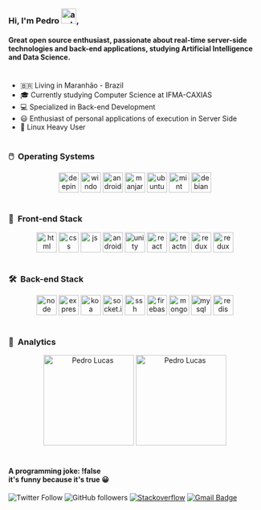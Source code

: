 <h3>Hi, I'm Pedro <img src="https://emojipedia-us.s3.dualstack.us-west-1.amazonaws.com/thumbs/120/google/241/waving-hand_1f44b.png" alt="android" width="30" height="30"/>,</h3>
<p align="left">

<h4>Great open source enthusiast, passionate about real-time server-side technologies and back-end applications, studying Artificial Intelligence and Data Science.</h4>

#

- 🇧🇷 Living in Maranhão - Brazil
- 🎓 Currently studying Computer Science at IFMA-CAXIAS
- 💻 Specialized in Back-end Development
- 😃 Enthusiast of personal applications of execution in Server Side
- 🐧 Linux Heavy User

#

### 🖱️&nbsp; Operating Systems

<p align="center">
<img src="https://wiki.manjaro.org/images/6/61/Deepin-logo.png" alt="deepin" width="40" height="40"/>
<img src="https://devicons.github.io/devicon/devicon.git/icons/windows8/windows8-original.svg" alt="windows" width="40" height="40"/>
<img src="https://devicons.github.io/devicon/devicon.git/icons/android/android-original.svg" alt="android" width="40" height="40"/>
<img src="https://upload.wikimedia.org/wikipedia/commons/thumb/3/3e/Manjaro-logo.svg/1200px-Manjaro-logo.svg.png" alt="manjaro" width="40" height="40"/>
<img src="https://plus.diolinux.com.br/uploads/default/original/2X/5/5fbbe01c492a84e01ec1dc828205e06db2f0a52e.png" alt="ubuntu" width="40" height="40"/>
<img src="https://camo.githubusercontent.com/8239ced0b920d302347be142662f6f6deb98b71a/687474703a2f2f692e696d6775722e636f6d2f50526276674c392e6a7067" alt="mint" width="40" height="40"/>
<img src="https://devicons.github.io/devicon/devicon.git/icons/debian/debian-original.svg" alt="debian" width="40" height="40"/>
</p>

#

### 🎨&nbsp; Front-end Stack

<p align="center"><img src="https://devicons.github.io/devicon/devicon.git/icons/html5/html5-plain-wordmark.svg" alt="html" width="40" height="40"/>
<img src="https://devicons.github.io/devicon/devicon.git/icons/css3/css3-plain-wordmark.svg" alt="css" width="40" height="40"/>
<img src="https://devicons.github.io/devicon/devicon.git/icons/javascript/javascript-plain.svg" alt="js" width="40" height="40"/>
<img src="https://www.celsonunes.com.br/wp-content/uploads/2018/06/Android_Studio_icon.svg_.png" alt="android-studio" width="40" height="40"/> <img src="https://cdn4.iconfinder.com/data/icons/logos-brands-5/24/unity-512.png" alt="unity" width="40" height="40"/>
<img src="https://devicons.github.io/devicon/devicon.git/icons/react/react-original-wordmark.svg" alt="react" width="40" height="40"/> <img src="https://reactnative.dev/img/header_logo.svg" alt="reactnative" width="40" height="40"/>
<img src="https://devicons.github.io/devicon/devicon.git/icons/redux/redux-original.svg" alt="redux" width="40" height="40"/>
<img src="https://cdn.iconscout.com/icon/free/png-256/electron-67-1175035.png" alt="redux" width="40" height="40"/>
 </p>

#

### 🛠️&nbsp; Back-end Stack

<p align="center"><img src="https://devicons.github.io/devicon/devicon.git/icons/nodejs/nodejs-original.svg" alt="node" width="40" height="40"/>
<img src="https://devicons.github.io/devicon/devicon.git/icons/express/express-original-wordmark.svg" alt="express" width="40" height="40"/>
<img src="https://aglowiditsolutions-6lohnuosd1nx.netdna-ssl.com/wp-content/uploads/2018/12/Koa.png" alt="koa" width="40" height="40"/>
<img src="https://blog.daydevelops.com/storage/cover/2019/11/24/P7ruVkm1evJ0iTabU3zOW7RZcmlPwZZwzH0626JO.png" alt="socket.io" width="40" height="40"/>
<img src="https://image.winudf.com/v2/image1/Y29tLmZpcmV3YWxsLnNzaGNsaWVudF9pY29uXzE1NTk3NTI0NDhfMDA1/icon.png?w=170&fakeurl=1" alt="ssh" width="40" height="40"/>
<img src="https://www.vectorlogo.zone/logos/firebase/firebase-icon.svg" alt="firebase" width="40" height="40"/>
<img src="https://devicons.github.io/devicon/devicon.git/icons/mongodb/mongodb-original-wordmark.svg" alt="mongodb" width="40" height="40"/>
<img src="https://devicons.github.io/devicon/devicon.git/icons/mysql/mysql-original-wordmark.svg" alt="mysql" width="40" height="40"/>
<img src="https://cdn.iconscout.com/icon/free/png-512/redis-5-1175104.png" alt="redis" width="40" height="40"/>
 </p>

#

### 🔎&nbsp; Analytics

<p align="center">
<img height="180em" src="https://github-readme-stats.vercel.app/api?username=deamonpedro&show_icons=true&hide=stars" alt="Pedro Lucas" />
<img height="180em" src="https://github-readme-stats-eight-theta.vercel.app/api/top-langs/?username=deamonpedro" alt="Pedro Lucas" />
</p>

#

<h4>A programming joke: !false<br>
it's funny because it's true 😀</h4>

![Twitter Follow](https://img.shields.io/twitter/follow/pedro_lucas_sc?label=Follow)
![GitHub followers](https://img.shields.io/github/followers/DeamonPedro?label=Follow&style=social)
[![Stackoverflow](https://img.shields.io/badge/-Stackoverflow-13343787?logo=StackOverflow&logoColor=white&link=https://stackoverflow.com/users/13343787/pedro-lucas-carneiro)](https://stackoverflow.com/users/13343787/pedro-lucas-carneiro)
[![Gmail Badge](https://img.shields.io/badge/-Gmail-c14438?logo=Gmail&logoColor=white)](mailto:pedro.lucas.root@gmail.com)
